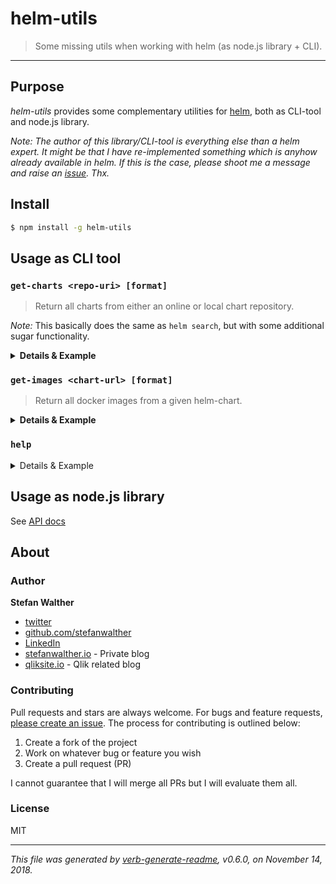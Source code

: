 # helm-utils

> Some missing utils when working with helm (as node.js library + CLI).

---

## Purpose

_helm-utils_ provides some complementary utilities for [helm](https://helm.sh), both as CLI-tool and node.js library.

_Note: The author of this library/CLI-tool is everything else than a helm expert. It might be that I have re-implemented something which is anyhow already available in helm. If this is the case, please shoot me a message and raise an [issue](https://github.com/stefanwalther/helm-utils/issues). Thx._

## Install

```bash
$ npm install -g helm-utils
```

## Usage as CLI tool

### `get-charts <repo-uri> [format]`

> Return all charts from either an online or local chart repository.

_Note:_ This basically does the same as `helm search`, but with some additional sugar functionality.

<details>
  <summary><strong>Details & Example</strong></summary>
  
  ```bash
  $ helm-utils get-charts https://charts.jfrog.io/
  ```
  
  Options: 
  - `--format` - How to format the output, `table` or `json`. Defaults to `table`.
  
</details>

### `get-images <chart-url> [format]`

> Return all docker images from a given helm-chart.

<details>
  <summary><strong>Details & Example</strong></summary>

  ```bash
  $  helm-utils get-images https://charts.jfrog.io/artifactory/helm/xray-0.5.2.tgz
  ```
  
  returns
  
  ```bash
  Images being used in https://charts.jfrog.io/artifactory/helm/xray-0.5.2.tgz:
  (3 images)
  
  - bitnami/mongodb:3.6.4
  - postgres
  - rabbitmq:3.7-alpine
  ```  
  
  Options: 
    - `--format` - How to format the output, `list` or `json`. Defaults to `list`.
</details>

### `help`

<details>
  <summary>Details & Example</summary>
Show the help for `helm-utils`.

```
$ helm-utils help
```  
</details>

## Usage as node.js library

See [API docs](./docs/api.md)

## About

### Author
**Stefan Walther**

* [twitter](http://twitter.com/waltherstefan)  
* [github.com/stefanwalther](http://github.com/stefanwalther) 
* [LinkedIn](https://www.linkedin.com/in/stefanwalther/) 
* [stefanwalther.io](http://stefanwalther.io) - Private blog
* [qliksite.io](http://qliksite.io) - Qlik related blog

### Contributing
Pull requests and stars are always welcome. For bugs and feature requests, [please create an issue](https://github.com/stefanwalther/helm-utils/issues). The process for contributing is outlined below:

1. Create a fork of the project
2. Work on whatever bug or feature you wish
3. Create a pull request (PR)

I cannot guarantee that I will merge all PRs but I will evaluate them all.

### License
MIT

***

_This file was generated by [verb-generate-readme](https://github.com/verbose/verb-generate-readme), v0.6.0, on November 14, 2018._

